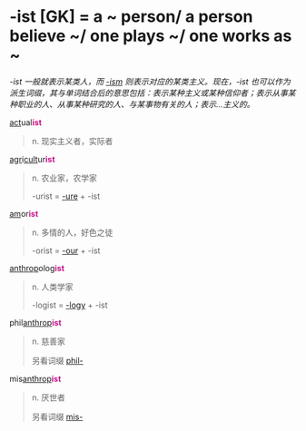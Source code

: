 # -ist [GK] = a ~ person/ a person believe ~/ one plays ~/ one works as ~

*-ist 一般就表示某类人，而 [-ism](-ism.md) 则表示对应的某类主义。现在，-ist 也可以作为派生词缀，其与单词结合后的意思包括：表示某种主义或某种信仰者；表示从事某种职业的人、从事某种研究的人、与某事物有关的人；表示...主义的。*

[act](_act_.md)ual<b style="color: #C71585;">ist</b>
> n. 现实主义者，实际者

[agr](_agr_.md)i[cult](_cult_.md)ur<b style="color: #C71585;">ist</b>
> n. 农业家，农学家
>
> -urist = [-ure](-ure.md) + -ist

[am](_am_.md)or<b style="color: #C71585;">ist</b>
> n. 多情的人，好色之徒
>
> -orist = [-our](-our.md) + -ist

[anthrop](_anthrop_.md)olog<b style="color: #C71585;">ist</b>
> n. 人类学家
>
> -logist = [-logy](-logy.md) + -ist

phil[anthrop](_anthrop_.md)<b style="color: #C71585;">ist</b>
> n. 慈善家
>
> 另看词缀 [phil-](phil-.md)

mis[anthrop](_anthrop_.md)<b style="color: #C71585;">ist</b>
> n. 厌世者
>
> 另看词缀 [mis-](mis-.md)